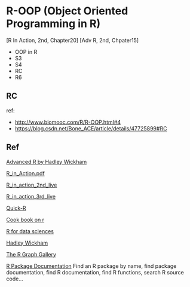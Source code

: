 # R-OOP (Object Oriented Programming in R)
[R In Action, 2nd, Chapter20]
[Adv R, 2nd, Chpater15]

- OOP in R
- S3
- S4
- RC
- R6



## RC

ref:
- http://www.biomooc.com/R/R-OOP.html#4
- https://blog.csdn.net/Bone_ACE/article/details/47725899#RC


## Ref
[Advanced R by Hadley Wickham](http://adv-r.had.co.nz/)

[R_in_Action.pdf](https://github.com/Rongtingting/RT_Library/blob/master/Book/R_in_Action.pdf)

[R_in_action_2nd_live](https://livebook.manning.com/book/r-in-action-second-edition)

[R_in_action_3rd_live](https://livebook.manning.com/book/r-in-action-third-edition)

[Quick-R](https://www.statmethods.net/)

[Cook book on r](http://www.cookbook-r.com/)

[R for data sciences](https://r4ds.had.co.nz/)

[Hadley Wickham](http://hadley.nz/)

[The R Graph Gallery](https://www.r-graph-gallery.com/)

[R Package Documentation](https://rdrr.io/)   Find an R package by name, find package documentation, find R documentation, find R functions, search R source code...

